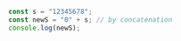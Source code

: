 ```javascript
const s = "12345678";
const newS = "0" + s; // by concatenation
console.log(newS);
```
